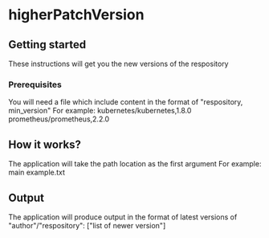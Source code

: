# higherPatchVersion


## Getting started
These instructions will get you the new versions of the respository

### Prerequisites
You will need a file which include content in the format of "respository, min_version"
For example:
kubernetes/kubernetes,1.8.0
prometheus/prometheus,2.2.0

## How it works?
The application will take the path location as the first argument
For example:
main example.txt

## Output
The application will produce output in the format of 
latest versions of "author"/"respository": ["list of newer version"]
